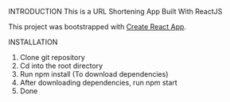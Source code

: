 INTRODUCTION
This is a URL Shortening App Built With ReactJS


This project was bootstrapped with [Create React App](https://github.com/facebook/create-react-app).


INSTALLATION
1. Clone git repository
2. Cd into the root directory
3. Run npm install (To download dependencies)
4. After downloading dependencies, run npm start 
5. Done

